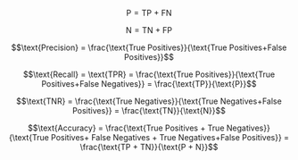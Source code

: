 $$ \text{P} = \text{TP + FN} $$

$$ \text{N} = \text{TN + FP} $$

$$\text{Precision} =  \frac{\text{True Positives}}{\text{True Positives+False Positives}}$$


$$\text{Recall} = \text{TPR} = \frac{\text{True Positives}}{\text{True Positives+False Negatives}} = \frac{\text{TP}}{\text{P}}$$

$$\text{TNR} = \frac{\text{True Negatives}}{\text{True Negatives+False Positives}} = \frac{\text{TN}}{\text{N}}$$

$$\text{Accuracy} = \frac{\text{True Positives + True Negatives}}{\text{True Positives+ False Negatives + True Negatives+False Positives}} = \frac{\text{TP + TN}}{\text{P + N}}$$
